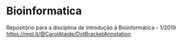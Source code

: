 # Bioinformatica
Repositório para a disciplina de Introdução á Bioinformática - 1/2019
https://repl.it/@CarolAtaide/DotBracketAnnotation
